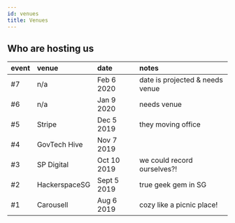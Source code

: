```yaml
---
id: venues
title: Venues
---
```


## Who are hosting us

| event | venue         | date        | notes                           |
| :---- | :------------ | :---------- | :------------------------------ |
| #7    | n/a           | Feb 6 2020  | date is projected & needs venue |
| #6    | n/a           | Jan 9 2020  | needs venue                     |
| #5    | Stripe        | Dec 5 2019  | they moving office              |
| #4    | GovTech Hive  | Nov 7 2019  |                                 |
| #3    | SP Digital    | Oct 10 2019 | we could record ourselves?!     |
| #2    | HackerspaceSG | Sept 5 2019 | true geek gem in SG             |
| #1    | Carousell     | Aug 6 2019  | cozy like a picnic place!       |
